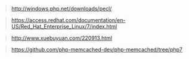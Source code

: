 >http://windows.php.net/downloads/pecl/

>https://access.redhat.com/documentation/en-US/Red_Hat_Enterprise_Linux/7/index.html

>http://www.xuebuyuan.com/220913.html

>https://github.com/php-memcached-dev/php-memcached/tree/php7
